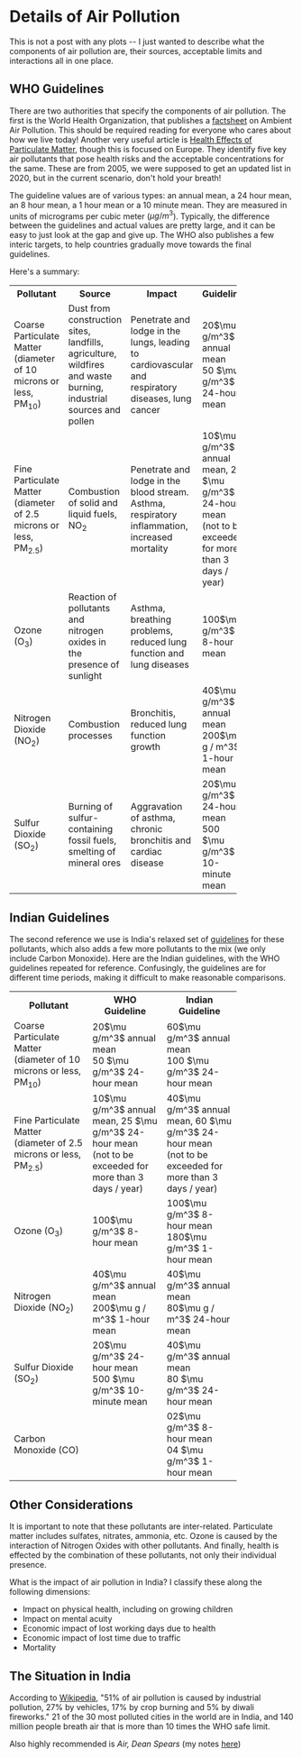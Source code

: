 # Details of Air Pollution 

This is not a post with any plots -- I just wanted to describe what the components of air pollution are, their sources, acceptable limits and interactions all in one place.

## WHO Guidelines

There are two authorities that specify the components of air pollution. The first is the World Health Organization, that publishes a
[factsheet](https://www.who.int/news-room/fact-sheets/detail/ambient-(outdoor)-air-quality-and-health) on Ambient Air Pollution. This should be required reading for 
everyone who cares about how we live today! Another very useful article is
[Health Effects of Particulate Matter](https://www.euro.who.int/__data/assets/pdf_file/0006/189051/Health-effects-of-particulate-matter-final-Eng.pdf),
though this is focused on Europe. They identify five key air pollutants that pose health risks and the acceptable concentrations for the same. These are 
from 2005, we were supposed to get an updated list in 2020, but in the current scenario, don't hold your breath!

The guideline values are of various types: an annual mean, a 24 hour mean, an 8 hour mean, a 1 hour mean or a 10 minute mean. They are measured in units of micrograms per
cubic meter ($\mu g/m^3$). Typically, the difference  between the guidelines and actual values are pretty large, and it can be easy to just look at the gap and give up.
The WHO also publishes a few interic targets, to help  countries gradually move towards the final guidelines. 

Here's a summary:

<table style=width:80%>
    <tr>
        <th>Pollutant</th>
        <th>Source</th>
        <th>Impact</th>
        <th>Guideline</th>
    <tr>
    <tr>
        <td> Coarse Particulate Matter (diameter of 10 microns or less, PM<sub>10</sub>) </td>
        <td> Dust from construction sites, landfills, agriculture, wildfires and waste burning, industrial sources and pollen</td>
        <td> Penetrate and lodge in the lungs, leading to cardiovascular and respiratory diseases, lung cancer</td>
        <td> 20$\mu g/m^3$ annual mean <br> 50 $\mu g/m^3$ 24-hour mean </td>
    </tr>
    <tr>
        <td> Fine Particulate Matter (diameter of 2.5 microns or less, PM<sub>2.5</sub>) </td>
        <td> Combustion of solid and liquid fuels, NO<sub>2</sub> </td>
        <td> Penetrate and lodge in the blood stream. Asthma, respiratory inflammation, increased mortality </td>
        <td> 10$\mu g/m^3$ annual mean, 25 $\mu g/m^3$ 24-hour mean <br>(not to be exceeded for more than 3 days / year) </td>
    </tr>
    <tr>
        <td> Ozone (O<sub>3</sub>) </td>
        <td> Reaction of pollutants and nitrogen oxides in the presence of sunlight</td>
        <td> Asthma, breathing problems, reduced lung function and lung diseases </td>
        <td> 100$\mu g/m^3$ 8-hour mean </td>
    </tr>
    <tr>
        <td> Nitrogen Dioxide (NO<sub>2</sub>) </td>
        <td> Combustion processes</td>
        <td> Bronchitis, reduced lung function growth</td>
        <td> 40$\mu g/m^3$ annual  mean <br> 200$\mu g / m^3$ 1-hour mean</td>
    </tr>
    <tr>
        <td> Sulfur Dioxide (SO<sub>2</sub>) </td>
        <td> Burning of sulfur-containing fossil fuels, smelting of mineral ores</td>
        <td> Aggravation of asthma, chronic bronchitis and cardiac disease</td>
        <td> 20$\mu g/m^3$ 24-hour mean <br> 500 $\mu g/m^3$ 10-minute mean </td>
    </tr>
</table>

## Indian Guidelines

The second reference we use is India's relaxed set of [guidelines](http://cpcbenvis.nic.in/airpollution/standard.htm) for these pollutants, which also adds a
few more pollutants to the mix (we only include Carbon Monoxide). Here are the Indian guidelines, with the WHO guidelines repeated for reference. Confusingly,
the guidelines are for different time periods, making it difficult to make reasonable comparisons. 

<table style=width:80%>
    <tr>
        <th>Pollutant</th>
        <th>WHO Guideline</th>
        <th>Indian Guideline</th>
    <tr>
    <tr>
        <td> Coarse Particulate Matter (diameter of 10 microns or less, PM<sub>10</sub>) </td>
        <td> 20$\mu g/m^3$ annual mean <br> 50 $\mu g/m^3$ 24-hour mean </td>
        <td> 60$\mu g/m^3$ annual mean <br> 100 $\mu g/m^3$ 24-hour mean </td>
    </tr>
    <tr>
        <td> Fine Particulate Matter (diameter of 2.5 microns or less, PM<sub>2.5</sub>) </td>
        <td> 10$\mu g/m^3$ annual mean, 25 $\mu g/m^3$ 24-hour mean <br>(not to be exceeded for more than 3 days / year) </td>
        <td> 40$\mu g/m^3$ annual mean, 60 $\mu g/m^3$ 24-hour mean <br>(not to be exceeded for more than 3 days / year) </td>
    </tr>
    <tr>
        <td> Ozone (O<sub>3</sub>) </td>
        <td> 100$\mu g/m^3$ 8-hour mean </td>
        <td> 100$\mu g/m^3$ 8-hour mean <br> 180$\mu g/m^3$ 1-hour mean </td>
    </tr>
    <tr>
        <td> Nitrogen Dioxide (NO<sub>2</sub>) </td>
        <td> 40$\mu g/m^3$ annual  mean <br> 200$\mu g / m^3$ 1-hour mean</td>
        <td> 40$\mu g/m^3$ annual  mean <br> 80$\mu g / m^3$ 24-hour mean</td>
    </tr>
    <tr>
        <td> Sulfur Dioxide (SO<sub>2</sub>) </td>
        <td> 20$\mu g/m^3$ 24-hour mean <br> 500 $\mu g/m^3$ 10-minute mean </td>
        <td> 40$\mu g/m^3$ annual mean <br> 80 $\mu g/m^3$ 24-hour mean </td>
    </tr>
    <tr>
        <td> Carbon Monoxide (CO) </td>
        <td> </td>
        <td> 02$\mu g/m^3$ 8-hour mean <br> 04 $\mu g/m^3$ 1-hour mean </td>
    </tr>
</table>

## Other Considerations
It is important to note that these pollutants are inter-related. Particulate matter includes sulfates, nitrates, ammonia, etc. Ozone is
caused by the interaction of Nitrogen Oxides with other pollutants. And finally, health is effected by the combination of these pollutants, 
not only their individual presence. 

What is the impact of air pollution in India? I classify these along the following dimensions:
* Impact on physical health, including on growing children
* Impact on mental acuity
* Economic impact of lost working days due to health
* Economic impact of lost time due to traffic
* Mortality

## The Situation in India
According to [Wikipedia](https://en.wikipedia.org/wiki/Air_pollution_in_India), "51% of air pollution is caused by industrial pollution, 27% by vehicles,
17% by crop burning and 5% by diwali fireworks." 21 of the 30 most polluted cities in the world are in India, and 140 million people breath air that is more 
than 10 times the WHO safe limit.

Also highly recommended is _Air, Dean Spears_ (my notes [here](https://shrirang.karandikar.org/2020/01/17/air-dean-spears/))
